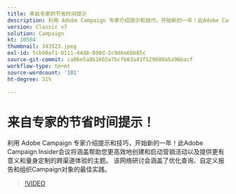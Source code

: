 ```yaml
---
title: 来自专家的节省时间提示
description: 利用 Adobe Campaign 专家介绍提示和技巧，开始新的一年！此Adobe Campaign测试人员会议将涵盖帮助您提高效率的主题……（请用60到160个字符描述）
version: Classic v7
solution: Campaign
kt: 10504
thumbnail: 343523.jpeg
exl-id: 5cb90af1-0111-44d8-898d-2c9d6e6bb85c
source-git-commit: ca06e5a8b1602a7bcfb83a43f529680a5a96bacf
workflow-type: tm+mt
source-wordcount: '101'
ht-degree: 31%

---
```


# 来自专家的节省时间提示！

利用 Adobe Campaign 专家介绍提示和技巧，开始新的一年！此Adobe Campaign Insider会议将涵盖帮助您更高效地创建和启动营销活动以及提供更有意义和量身定制的跨渠道体验的主题。 该网络研讨会涵盖了优化查询、自定义报告和组织Campaign对象的最佳实践。

>[!VIDEO](https://video.tv.adobe.com/v/343523/?quality=12&learn=on)
